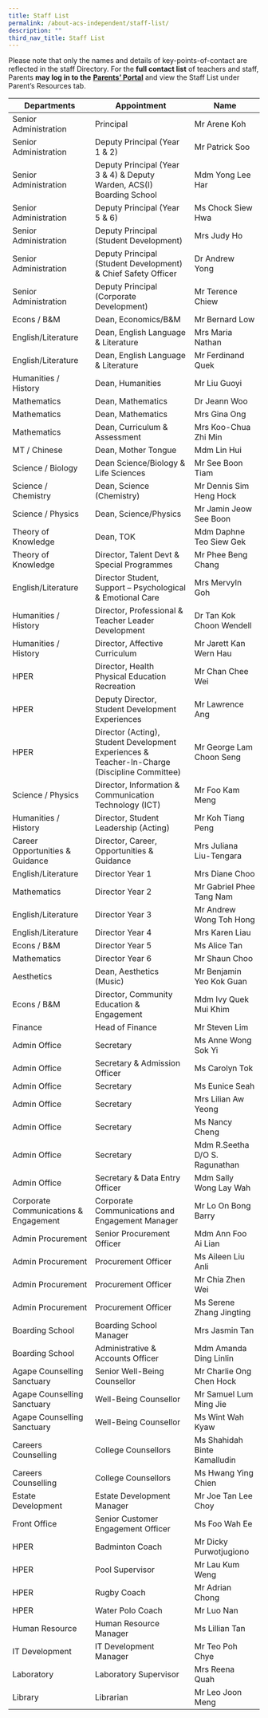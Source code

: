 ```yaml
---
title: Staff List
permalink: /about-acs-independent/staff-list/
description: ""
third_nav_title: Staff List
---
```

Please note that only the names and details of key-points-of-contact are reflected in the staff Directory. For the **full contact list** of teachers and staff, Parents **may log in to the** [**Parents’ Portal**](http://lms.acsindep.edu.sg/ACSIndep/logon_new.aspx?type=parents) and view the Staff List under Parent’s Resources tab.


<table>
<thead>
<tr>
<th>Departments</th>
<th>Appointment</th>
<th>Name</th>
</tr>
</thead>
<tbody>
<tr>
<td>Senior Administration</td>
<td>Principal</td>
<td>Mr Arene Koh</td>
</tr>
<tr>
<td>Senior Administration</td>
<td>Deputy Principal (Year 1 &amp; 2)</td>
<td>Mr Patrick Soo</td>
</tr>
<tr>
<td>Senior Administration</td>
<td>Deputy Principal (Year 3 &amp; 4) &amp; Deputy Warden, ACS(I) Boarding School</td>
<td>Mdm Yong Lee Har</td>
</tr>
<tr>
<td>Senior Administration</td>
<td>Deputy Principal (Year 5 &amp; 6)</td>
<td>Ms Chock Siew Hwa</td>
</tr>
<tr>
<td>Senior Administration</td>
<td>Deputy Principal (Student Development)</td>
<td>Mrs Judy Ho</td>
</tr>
<tr>
<td>Senior Administration</td>
<td>Deputy Principal (Student Development) &amp; Chief Safety Officer</td>
<td>Dr Andrew Yong</td>
</tr>
<tr>
<td>Senior Administration</td>
<td>Deputy Principal (Corporate Development)</td>
<td>Mr Terence Chiew</td>
</tr>
<tr>
<td>Econs / B&amp;M</td>
<td>Dean, Economics/B&amp;M</td>
<td>Mr Bernard Low</td>
</tr>
<tr>
<td>English/Literature</td>
<td>Dean, English Language &amp; Literature</td>
<td>Mrs Maria Nathan</td>
</tr>
<tr>
<td>English/Literature</td>
<td>Dean, English Language &amp; Literature</td>
<td>Mr Ferdinand Quek</td>
</tr>
<tr>
<td>Humanities / History</td>
<td>Dean, Humanities</td>
<td>Mr Liu Guoyi</td>
</tr>
<tr>
<td>Mathematics</td>
<td>Dean, Mathematics</td>
<td>Dr Jeann Woo</td>
</tr>
<tr>
<td>Mathematics</td>
<td>Dean, Mathematics</td>
<td>Mrs Gina Ong</td>
</tr>
<tr>
<td>Mathematics</td>
<td>Dean, Curriculum &amp; Assessment</td>
<td>Mrs Koo-Chua Zhi Min</td>
</tr>
<tr>
<td>MT / Chinese</td>
<td>Dean, Mother Tongue</td>
<td>Mdm Lin Hui</td>
</tr>
<tr>
<td>Science / Biology</td>
<td>Dean Science/Biology &amp; Life Sciences</td>
<td>Mr See Boon Tiam</td>
</tr>
<tr>
<td>Science / Chemistry</td>
<td>Dean, Science (Chemistry)</td>
<td>Mr Dennis Sim Heng Hock</td>
</tr>
<tr>
<td>Science / Physics</td>
<td>Dean, Science/Physics</td>
<td>Mr Jamin Jeow See Boon</td>
</tr>
<tr>
<td>Theory of Knowledge</td>
<td>Dean, TOK</td>
<td>Mdm Daphne Teo Siew Gek</td>
</tr>
<tr>
<td>Theory of Knowledge</td>
<td>Director, Talent Devt &amp; Special Programmes</td>
<td>Mr Phee Beng Chang</td>
</tr>
<tr>
<td>English/Literature</td>
<td>Director Student, Support – Psychological &amp; Emotional Care</td>
<td>Mrs Mervyln Goh</td>
</tr>
<tr>
<td>Humanities / History</td>
<td>Director, Professional &amp; Teacher Leader Development</td>
<td>Dr Tan Kok Choon Wendell</td>
</tr>
<tr>
<td>Humanities / History</td>
<td>Director, Affective Curriculum</td>
<td>Mr Jarett Kan Wern Hau</td>
</tr>
<tr>
<td>HPER</td>
<td>Director, Health Physical Education Recreation</td>
<td>Mr Chan Chee Wei</td>
</tr>
<tr>
<td>HPER</td>
<td>Deputy Director, Student Development Experiences</td>
<td>Mr Lawrence Ang</td>
</tr>
<tr>
<td>HPER</td>
<td>Director (Acting), Student Development Experiences &amp; Teacher-In-Charge (Discipline Committee)</td>
<td>Mr George Lam Choon Seng</td>
</tr>
<tr>
<td>Science / Physics</td>
<td>Director, Information &amp; Communication Technology (ICT)</td>
<td>Mr Foo Kam Meng</td>
</tr>
<tr>
<td>Humanities / History</td>
<td>Director, Student Leadership (Acting)</td>
<td>Mr Koh Tiang Peng</td>
</tr>
<tr>
<td>Career Opportunities &amp; Guidance</td>
<td>Director, Career, Opportunities &amp; Guidance</td>
<td>Mrs Juliana Liu-Tengara</td>
</tr>
<tr>
<td>English/Literature</td>
<td>Director Year 1</td>
<td>Mrs Diane Choo</td>
</tr>
<tr>
<td>Mathematics</td>
<td>Director Year 2</td>
<td>Mr Gabriel Phee Tang Nam</td>
</tr>
<tr>
<td>English/Literature</td>
<td>Director Year 3</td>
<td>Mr Andrew Wong Toh Hong</td>
</tr>
<tr>
<td>English/Literature</td>
<td>Director Year 4</td>
<td>Mrs Karen Liau</td>
</tr>
<tr>
<td>Econs / B&amp;M</td>
<td>Director Year 5</td>
<td>Ms Alice Tan</td>
</tr>
<tr>
<td>Mathematics</td>
<td>Director Year 6</td>
<td>Mr Shaun Choo</td>
</tr>
<tr>
<td>Aesthetics</td>
<td>Dean, Aesthetics (Music)</td>
<td>Mr Benjamin Yeo Kok Guan</td>
</tr>
<tr>
<td>Econs / B&amp;M</td>
<td>Director, Community Education &amp; Engagement</td>
<td>Mdm Ivy Quek Mui Khim</td>
</tr>
<tr>
<td>Finance</td>
<td>Head of Finance</td>
<td>Mr Steven Lim</td>
</tr>
<tr>
<td>Admin Office</td>
<td>Secretary</td>
<td>Ms Anne Wong Sok Yi</td>
</tr>
<tr>
<td>Admin Office</td>
<td>Secretary &amp; Admission Officer</td>
<td>Ms Carolyn Tok</td>
</tr>
<tr>
<td>Admin Office</td>
<td>Secretary</td>
<td>Ms Eunice Seah</td>
</tr>
<tr>
<td>Admin Office</td>
<td>Secretary</td>
<td>Mrs Lilian Aw Yeong</td>
</tr>
<tr>
<td>Admin Office</td>
<td>Secretary</td>
<td>Ms Nancy Cheng</td>
</tr>
<tr>
<td>Admin Office</td>
<td>Secretary</td>
<td>Mdm R.Seetha D/O S. Ragunathan</td>
</tr>
<tr>
<td>Admin Office</td>
<td>Secretary &amp; Data Entry Officer</td>
<td>Mdm Sally Wong Lay Wah</td>
</tr>
<tr>
<td>Corporate Communications &amp; Engagement</td>
<td>Corporate Communications and Engagement Manager</td>
<td>Mr Lo On Bong Barry</td>
</tr>
<tr>
<td>Admin Procurement</td>
<td>Senior Procurement Officer</td>
<td>Mdm Ann Foo Ai Lian</td>
</tr>
<tr>
<td>Admin Procurement</td>
<td>Procurement Officer</td>
<td>Ms Aileen Liu Anli</td>
</tr>
<tr>
<td>Admin Procurement</td>
<td>Procurement Officer</td>
<td>Mr Chia Zhen Wei</td>
</tr>
<tr>
<td>Admin Procurement</td>
<td>Procurement Officer</td>
<td>Ms Serene Zhang Jingting</td>
</tr>
<tr>
<td>Boarding School</td>
<td>Boarding School Manager</td>
<td>Mrs Jasmin Tan</td>
</tr>
<tr>
<td>Boarding School</td>
<td>Administrative &amp; Accounts Officer</td>
<td>Mdm Amanda Ding Linlin</td>
</tr>
<tr>
<td>Agape Counselling Sanctuary</td>
<td>Senior Well-Being Counsellor</td>
<td>Mr Charlie Ong Chen Hock</td>
</tr>
<tr>
<td>Agape Counselling Sanctuary</td>
<td>Well-Being Counsellor</td>
<td>Mr Samuel Lum Ming Jie</td>
</tr>
<tr>
<td>Agape Counselling Sanctuary</td>
<td>Well-Being Counsellor</td>
<td>Ms Wint Wah Kyaw</td>
</tr>
<tr>
<td>Careers Counselling</td>
<td>College Counsellors</td>
<td>Ms Shahidah Binte Kamalludin</td>
</tr>
<tr>
<td>Careers Counselling</td>
<td>College Counsellors</td>
<td>Ms Hwang Ying Chien</td>
</tr>
<tr>
<td>Estate Development</td>
<td>Estate Development Manager</td>
<td>Mr Joe Tan Lee Choy</td>
</tr>
<tr>
<td>Front Office</td>
<td>Senior Customer Engagement Officer</td>
<td>Ms Foo Wah Ee</td>
</tr>
<tr>
<td>HPER</td>
<td>Badminton Coach</td>
<td>Mr Dicky Purwotjugiono</td>
</tr>
<tr>
<td>HPER</td>
<td>Pool Supervisor</td>
<td>Mr Lau Kum Weng</td>
</tr>
<tr>
<td>HPER</td>
<td>Rugby Coach</td>
<td>Mr Adrian Chong</td>
</tr>
<tr>
<td>HPER</td>
<td>Water Polo Coach</td>
<td>Mr Luo Nan</td>
</tr>
<tr>
<td>Human Resource</td>
<td>Human Resource Manager</td>
<td>Ms Lillian Tan</td>
</tr>
<tr>
<td>IT Development</td>
<td>IT Development Manager</td>
<td>Mr Teo Poh Chye</td>
</tr>
<tr>
<td>Laboratory</td>
<td>Laboratory Supervisor</td>
<td>Mrs Reena Quah</td>
</tr>
<tr>
<td>Library</td>
<td>Librarian</td>
<td>Mr Leo Joon Meng</td>
</tr>
</tbody>
</table>
